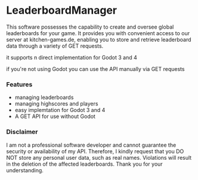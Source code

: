 # LeaderboardManager

This software possesses the capability to create and oversee global leaderboards for your game. It provides you with convenient access to our server at kitchen-games.de, enabling you to store and retrieve leaderboard data through a variety of GET requests.

it supports n direct implementation for Godot 3 and 4

if you're not using Godot you can use the API manually via GET requests


### Features
- managing leaderboards
- managing highscores and players
- easy implemtation for Godot 3 and 4
- A GET API for use without Godot


### Disclaimer

I am not a professional software developer and cannot guarantee the security or availability of my API. Therefore, I kindly request that you DO NOT store any personal user data, such as real names. Violations will result in the deletion of the affected leaderboards. Thank you for your understanding.

